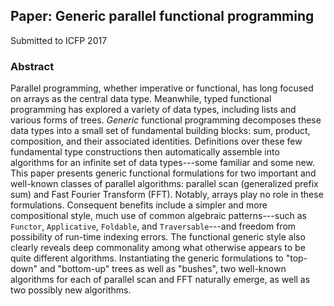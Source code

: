 ## Paper: Generic parallel functional programming

Submitted to ICFP 2017

### Abstract

Parallel programming, whether imperative or functional, has long focused on arrays as the central data type. Meanwhile, typed functional programming has explored a variety of data types, including lists and various forms of trees. *Generic* functional programming decomposes these data types into a small set of fundamental building blocks: sum, product, composition, and their associated identities. Definitions over these few fundamental type constructions then automatically assemble into algorithms for an infinite set of data types---some familiar and some new. This paper presents generic functional formulations for two important and well-known classes of parallel algorithms: parallel scan (generalized prefix sum) and Fast Fourier Transform (FFT). Notably, arrays play no role in these formulations. Consequent benefits include a simpler and more compositional style, much use of common algebraic patterns---such as `Functor`, `Applicative`, `Foldable`, and `Traversable`---and freedom from possibility of run-time indexing errors. The functional generic style also clearly reveals deep commonality among what otherwise appears to be quite different algorithms. Instantiating the generic formulations to "top-down" and "bottom-up" trees as well as "bushes", two well-known algorithms for each of parallel scan and FFT naturally emerge, as well as two possibly new algorithms.
